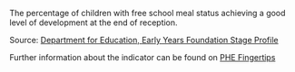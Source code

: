 The percentage of children with free school meal status achieving a good level of development at the end of reception.

Source: <a href="https://www.gov.uk/government/statistics/early-years-foundation-stage-profile-results-2017-to-2018" target="_blank">Department for Education, Early Years Foundation Stage Profile</a>

Further information about the indicator can be found on <a href="https://fingertips.phe.org.uk/search/90632" target="_blank">PHE Fingertips</a>

